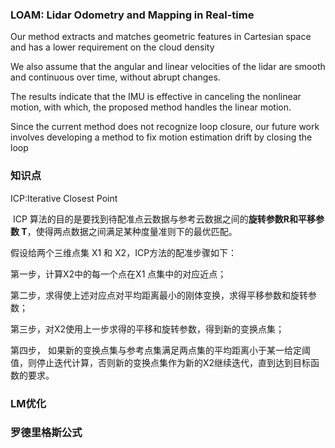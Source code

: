 

### LOAM: Lidar Odometry and Mapping in Real-time





Our method extracts and matches geometric features in Cartesian space and has a lower requirement on the cloud density



We also assume that the angular and linear velocities of the lidar are smooth and continuous over time, without abrupt changes.



The results indicate that the IMU is effective in canceling the nonlinear motion, with which, the proposed method handles the linear motion.



Since the current method does not recognize loop closure, our future work involves developing a method to fix motion estimation drift by closing the loop



### 知识点

ICP:Iterative Closest Point 

​        ICP 算法的目的是要找到待配准点云数据与参考云数据之间的**旋转参数R和平移参数 T**，使得两点数据之间满足某种度量准则下的最优匹配。

假设给两个三维点集 X1 和 X2，ICP方法的配准步骤如下：

第一步，计算X2中的每一个点在X1 点集中的对应近点；

第二步，求得使上述对应点对平均距离最小的刚体变换，求得平移参数和旋转参数；

第三步，对X2使用上一步求得的平移和旋转参数，得到新的变换点集；

第四步， 如果新的变换点集与参考点集满足两点集的平均距离小于某一给定阈值，则停止迭代计算，否则新的变换点集作为新的X2继续迭代，直到达到目标函数的要求。



### LM优化



### 罗德里格斯公式








